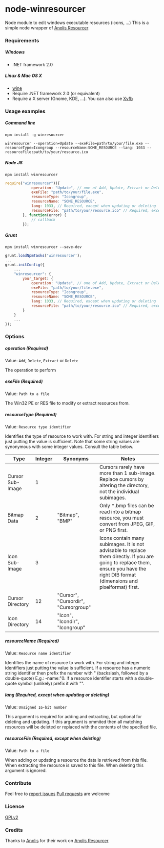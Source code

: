 node-winresourcer
==============

Node module to edit windows executable resources (icons, ...)
This is a simple node wrapper of [Anolis Resourcer](http://www.anol.is/resourcer/)


### Requirements

##### Windows

- .NET framework 2.0


##### Linux & Mac OS X

- [wine](http://www.winehq.org/)
- Require .NET framework 2.0 (or equivalent)
- Require a X server (Gnome, KDE, ...). You can also use [Xvfb](http://en.wikipedia.org/wiki/Xvfb)


### Usage examples

##### Command line

```shell
npm install -g winresourcer
```

```shell
winresourcer --operation=Update --exeFile=path/to/your/file.exe --resourceType=Icongroup --resourceName:SOME_RESOURCE --lang: 1033 --resourceFile:path/to/your/resource.ico
```

##### Node JS

```shell
npm install winresourcer
```

```javascript
require("winresourcer")({
			operation: "Update", // one of Add, Update, Extract or Delete
			exeFile: "path/to/your/file.exe",
			resourceType: "Icongroup",
			resourceName: "SOME_RESOURCE",
			lang: 1033, // Required, except when updating or deleting 
			resourceFile: "path/to/your/resource.ico" // Required, except when deleting
		}, function(error) {
			// callback
		});
```

##### Grunt

```shell
npm install winresourcer --save-dev
```

```javascript
grunt.loadNpmTasks('winresourcer');
...
grunt.initConfig({
	...
	"winresourcer": {
		your_target: {
			operation: "Update", // one of Add, Update, Extract or Delete
			exeFile: "path/to/your/file.exe",
			resourceType: "Icongroup",
			resourceName: "SOME_RESOURCE",
			lang: 1033, // Required, except when updating or deleting 
			resourceFile: "path/to/your/resource.ico" // Required, except when deleting
		}
	}
	...
});
```

### Options

##### operation (Required)

Value: `Add`, `Delete`, `Extract` or `Delete`

The operation to perform


##### exeFile (Required)

Value: `Path to a file`

The Win32 PE or RES file to modify or extract resources from.


##### resourceType (Required)

Value: `Resource type identifier`

Identifies the type of resource to work with. For string and integer identifiers just putting the value is sufficient. Note that some string values are synonymous with some integer values. Consult the table below.

| Type              | Integer  | Synonyms                              | Notes                                                                                                                                                                                   |
| ----------------- | -------- | ------------------------------------- | --------------------------------------------------------------------------------------------------------------------------------------------------------------------------------------- |
| Cursor Sub-Image  | 1        |                                       | Cursors rarely have more than 1 sub-image. Replace cursors by altering the directory, not the individual subimages.                                                                     |
| Bitmap Data       | 2        | "Bitmap", "BMP"                       | Only *.bmp files can be read into a bitmap resource, you must convert from JPEG, GIF, or PNG first.                                                                                     |
| Icon Sub-Image    | 3        |                                       | Icons contain many subimages. It is not advisable to replace them directly. If you are going to replace them, ensure you have the right DIB format (dimensions and pixelformat) first.  |
| Cursor Directory  | 12       | "Cursor", "Cursordir", "Cursorgroup"  |                                                                                                                                                                                         |
| Icon Directory    | 14       | "Icon", "Icondir", "Icongroup"        |                                                                                                                                                                                         |


##### resourceName (Required)

Value: `Resource name identifier`

Identifies the name of resource to work with. For string and integer identifiers just putting the value is sufficient. If a resource has a numeric string identifier then prefix the number with \" (backslash, followed by a double-quote) E.g.: -name:\"0. If a resource identifier starts with a double-quote symbol (unlikely) prefix it with \"\".


##### lang (Required, except when updating or deleting)

Value: `Unsigned 16-bit number`

This argument is required for adding and extracting, but optional for deleting and updating. If this argument is ommited then all matching resources will be deleted or replaced with the contents of the specified file.


##### resourceFile (Required, except when deleting)

Value: `Path to a file`

When adding or updating a resource the data is retrieved from this file. When extracting the resource is saved to this file. When deleting this argument is ignored.


### Contribute

Feel free to [report issues](https://github.com/felicienfrancois/node-winresourcer/issues)
[Pull requests](https://github.com/felicienfrancois/node-winresourcer/pulls) are welcome


### Licence

[GPLv2](https://github.com/felicienfrancois/node-winresourcer/blob/master/LICENSE)


### Credits

Thanks to [Anolis](http://www.anol.is) for their work on [Anolis Resourcer](http://www.anol.is/resourcer/)